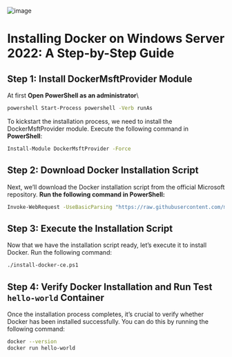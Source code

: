 
![image](https://github.com/user-attachments/assets/a33d97af-2ad3-4143-a1c9-841bc0a90212)

# Installing Docker on Windows Server 2022: A Step-by-Step Guide


## Step 1: Install DockerMsftProvider Module

At first **Open PowerShell as an administrator**\

```sh
powershell Start-Process powershell -Verb runAs
```

To kickstart the installation process, we need to install the DockerMsftProvider module. Execute the following command in **PowerShell**:

```sh
Install-Module DockerMsftProvider -Force
```
## Step 2: Download Docker Installation Script

Next, we’ll download the Docker installation script from the official Microsoft repository. **Run the following command in PowerShell:**

```sh
Invoke-WebRequest -UseBasicParsing "https://raw.githubusercontent.com/microsoft/Windows-Containers/Main/helpful_tools/Install-DockerCE/install-docker-ce.ps1" -o install-docker-ce.ps1
```

## Step 3: Execute the Installation Script

Now that we have the installation script ready, let’s execute it to install Docker. Run the following command:

```sh
./install-docker-ce.ps1
```

## Step 4: Verify Docker Installation and Run Test `hello-world` Container

Once the installation process completes, it’s crucial to verify whether Docker has been installed successfully. You can do this by running the following command:

```sh
docker --version
docker run hello-world
```
